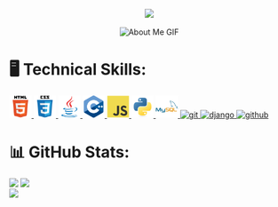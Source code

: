 <!--
**rakibhossain01/rakibhossain01** is a ✨ _special_ ✨ repository because its `README.md` (this file) appears on your GitHub profile.
-->

<p align="center">
    <img src="https://readme-typing-svg.herokuapp.com?color=E22FE4&width=380&height=28&lines=Hi👋+I'm+Rakib+Hossain..;Passionate+Programmer;Open-Source+Enthusiast..;Learning+In+Public..;Empowering+Others;Nice+To+Meet+You+....">
</p>
<div align="center">
    <img src="https://github.com/7oSkaaa/7oSkaaa/blob/main/Images/about_me.gif?raw=true" alt="About Me GIF" width="180px">
</div>

# 🖥️ Technical Skills: 
<p align="left">
  <a href="https://www.w3schools.com/html/" target="_blank" rel="noreferrer">
    <img src="https://raw.githubusercontent.com/devicons/devicon/master/icons/html5/html5-original-wordmark.svg" alt="html5" width="40" height="40"/>
  </a>
  <a href="https://www.w3schools.com/css/" target="_blank" rel="noreferrer">
    <img src="https://raw.githubusercontent.com/devicons/devicon/master/icons/css3/css3-original-wordmark.svg" alt="css3" width="40" height="40"/>
  </a>
  <a href="https://www.java.com" target="_blank" rel="noreferrer">
    <img src="https://raw.githubusercontent.com/devicons/devicon/master/icons/java/java-original.svg" alt="java" width="40" height="40"/>
  </a>
  <a href="https://www.w3schools.com/cpp/" target="_blank" rel="noreferrer">
    <img src="https://raw.githubusercontent.com/devicons/devicon/master/icons/cplusplus/cplusplus-original.svg" alt="cplusplus" width="40" height="40"/>
  </a>
  <a href="https://developer.mozilla.org/en-US/docs/Web/JavaScript" target="_blank" rel="noreferrer">
    <img src="https://raw.githubusercontent.com/devicons/devicon/master/icons/javascript/javascript-original.svg" alt="javascript" width="40" height="40"/>
  </a>
  <a href="https://www.python.org" target="_blank" rel="noreferrer">
    <img src="https://raw.githubusercontent.com/devicons/devicon/master/icons/python/python-original.svg" alt="python" width="40" height="40"/>
  </a>
  <a href="https://www.mysql.com/" target="_blank" rel="noreferrer">
    <img src="https://raw.githubusercontent.com/devicons/devicon/master/icons/mysql/mysql-original-wordmark.svg" alt="mysql" width="40" height="40"/>
  </a>
  <a href="https://git-scm.com/" target="_blank" rel="noreferrer">
    <img src="https://www.vectorlogo.zone/logos/git-scm/git-scm-icon.svg" alt="git" width="40" height="40"/>
  </a>
<a href="https://www.djangoproject.com/" target="_blank" rel="noreferrer"> <img src="https://cdn.worldvectorlogo.com/logos/django.svg" alt="django" width="40" height="40"/> </a>
  <a href="https://www.github.com" target="_blank" rel="noreferrer">
    <img src="https://www.vectorlogo.zone/logos/github/github-icon.svg" alt="github" width="40" height="40"/>
  </a>
</p>

# 📊 GitHub Stats:

![](https://github-readme-stats.vercel.app/api/top-langs/?username=rakibhossain01&theme=radical&border=false&include_all_commits=true&count_private=true&layout=compact)
![](https://github-readme-stats.vercel.app/api?username=rakibhossain01&theme=radical&border=false&include_all_commits=true&count_private=true)<br/>
![](https://github-readme-streak-stats.herokuapp.com/?user=rakibhossain01&theme=radical&hide_border=false)

```text
